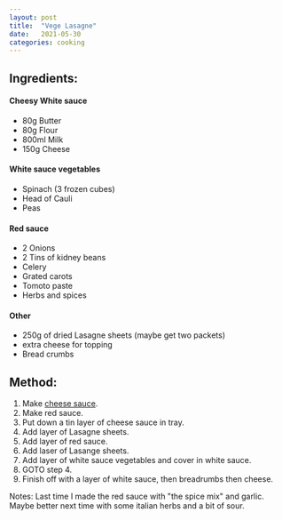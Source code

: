 ```yaml
---
layout: post
title:  "Vege Lasagne"
date:   2021-05-30
categories: cooking
---
```



## Ingredients:

#### Cheesy White sauce
* 80g Butter
* 80g Flour
* 800ml Milk
* 150g Cheese 

#### White sauce vegetables

* Spinach (3 frozen cubes)
* Head of Cauli
* Peas

#### Red sauce

* 2 Onions
* 2 Tins of kidney beans
* Celery
* Grated carots 
* Tomoto paste
* Herbs and spices
#### Other
* 250g of dried Lasagne sheets (maybe get two packets)
* extra cheese for topping
* Bread crumbs
## Method:

1. Make [cheese sauce](https://jevonlongdell.github.io/cooking/2021/05/29/white-sauce.html).
2. Make red sauce.
3. Put down a tin layer of cheese sauce in tray.
4. Add layer of Lasagne sheets.
5. Add layer of red sauce.
6. Add laser of Lasange sheets.
7. Add layer of white sauce vegetables and cover in white sauce.
8. GOTO step 4.
9. Finish off with a layer of white sauce, then breadrumbs then cheese.

Notes: Last time I made the red sauce with "the spice mix" and garlic. Maybe better next time with some italian herbs and a bit of sour.